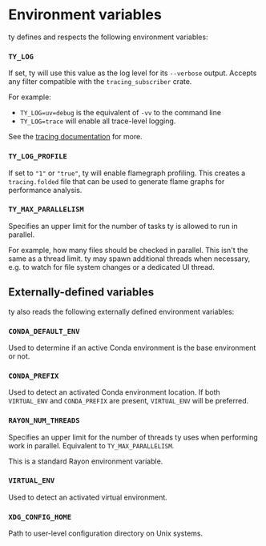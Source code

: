 # Environment variables

ty defines and respects the following environment variables:

### `TY_LOG`

If set, ty will use this value as the log level for its `--verbose` output.
Accepts any filter compatible with the `tracing_subscriber` crate.

For example:

- `TY_LOG=uv=debug` is the equivalent of `-vv` to the command line
- `TY_LOG=trace` will enable all trace-level logging.

See the [tracing documentation](https://docs.rs/tracing-subscriber/latest/tracing_subscriber/filter/struct.EnvFilter.html#example-syntax)
for more.

### `TY_LOG_PROFILE`

If set to `"1"` or `"true"`, ty will enable flamegraph profiling.
This creates a `tracing.folded` file that can be used to generate flame graphs
for performance analysis.

### `TY_MAX_PARALLELISM`

Specifies an upper limit for the number of tasks ty is allowed to run in parallel.

For example, how many files should be checked in parallel.
This isn't the same as a thread limit. ty may spawn additional threads
when necessary, e.g. to watch for file system changes or a dedicated UI thread.

## Externally-defined variables

ty also reads the following externally defined environment variables:

### `CONDA_DEFAULT_ENV`

Used to determine if an active Conda environment is the base environment or not.

### `CONDA_PREFIX`

Used to detect an activated Conda environment location.
If both `VIRTUAL_ENV` and `CONDA_PREFIX` are present, `VIRTUAL_ENV` will be preferred.

### `RAYON_NUM_THREADS`

Specifies an upper limit for the number of threads ty uses when performing work in parallel.
Equivalent to `TY_MAX_PARALLELISM`.

This is a standard Rayon environment variable.

### `VIRTUAL_ENV`

Used to detect an activated virtual environment.

### `XDG_CONFIG_HOME`

Path to user-level configuration directory on Unix systems.

